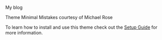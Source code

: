 My blog

Theme Minimal Mistakes courtesy of Michael Rose

To learn how to install and use this theme check out the [Setup Guide](http://mmistakes.github.io/minimal-mistakes/theme-setup/) for more information.